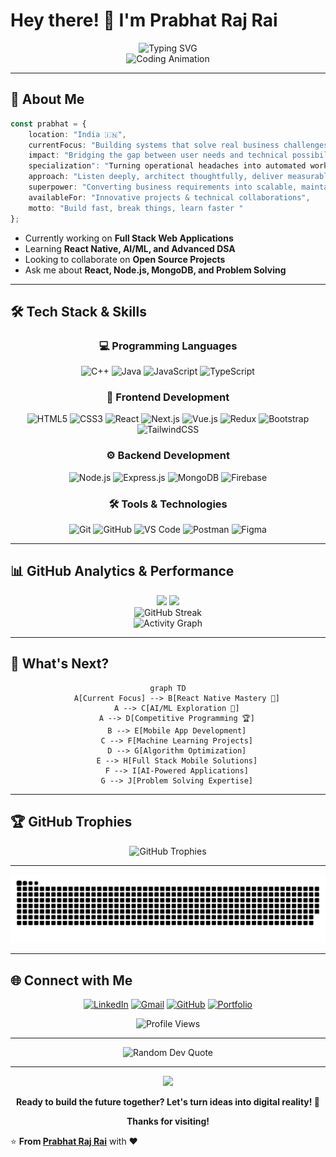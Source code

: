 # Hey there! 👋 I'm Prabhat Raj Rai

<div align="center">
  <img src="https://readme-typing-svg.herokuapp.com?font=Fira+Code&weight=600&size=32&pause=1000&color=00D9FF&center=true&vCenter=true&width=800&lines=Full+Stack+Developer+%7C+Problem+Solver;Building+Digital+Experiences;Turning+Ideas+into+Reality;Always+Pushing+Boundaries!" alt="Typing SVG" />
</div>

<div align="center">
  <img src="https://user-images.githubusercontent.com/74038190/225813708-98b745f2-7d22-48cf-9150-083f1b00d6c9.gif" alt="Coding Animation" width="500"/>
</div>


---

## 🚀 About Me

```typescript
const prabhat = {
    location: "India 🇮🇳",
    currentFocus: "Building systems that solve real business challenges",
    impact: "Bridging the gap between user needs and technical possibilities",
    specialization": "Turning operational headaches into automated workflows",
    approach: "Listen deeply, architect thoughtfully, deliver measurably",
    superpower: "Converting business requirements into scalable, maintainable systems",
    availableFor: "Innovative projects & technical collaborations",
    motto: "Build fast, break things, learn faster "
};
```

- Currently working on **Full Stack Web Applications**
- Learning **React Native, AI/ML, and Advanced DSA**
- Looking to collaborate on **Open Source Projects**
- Ask me about **React, Node.js, MongoDB, and Problem Solving**
---

## 🛠️ Tech Stack & Skills

<div align="center">

### 💻 Programming Languages
![C++](https://img.shields.io/badge/C++-%2300599C.svg?style=for-the-badge&logo=c%2B%2B&logoColor=white)
![Java](https://img.shields.io/badge/Java-%23ED8B00.svg?style=for-the-badge&logo=java&logoColor=white)
![JavaScript](https://img.shields.io/badge/JavaScript-%23323330.svg?style=for-the-badge&logo=javascript&logoColor=%23F7DF1E)
![TypeScript](https://img.shields.io/badge/TypeScript-%23007ACC.svg?style=for-the-badge&logo=typescript&logoColor=white)

### 🎨 Frontend Development
![HTML5](https://img.shields.io/badge/HTML5-%23E34F26.svg?style=for-the-badge&logo=html5&logoColor=white)
![CSS3](https://img.shields.io/badge/CSS3-%231572B6.svg?style=for-the-badge&logo=css3&logoColor=white)
![React](https://img.shields.io/badge/React-%2320232a.svg?style=for-the-badge&logo=react&logoColor=%2361DAFB)
![Next.js](https://img.shields.io/badge/Next.js-black?style=for-the-badge&logo=next.js&logoColor=white)
![Vue.js](https://img.shields.io/badge/Vue.js-%2335495e.svg?style=for-the-badge&logo=vuedotjs&logoColor=%234FC08D)
![Redux](https://img.shields.io/badge/Redux-%23593d88.svg?style=for-the-badge&logo=redux&logoColor=white)
![Bootstrap](https://img.shields.io/badge/Bootstrap-%23563D7C.svg?style=for-the-badge&logo=bootstrap&logoColor=white)
![TailwindCSS](https://img.shields.io/badge/Tailwind-%2338B2AC.svg?style=for-the-badge&logo=tailwind-css&logoColor=white)

### ⚙️ Backend Development
![Node.js](https://img.shields.io/badge/Node.js-6DA55F?style=for-the-badge&logo=node.js&logoColor=white)
![Express.js](https://img.shields.io/badge/Express.js-%23404d59.svg?style=for-the-badge&logo=express&logoColor=%2361DAFB)
![MongoDB](https://img.shields.io/badge/MongoDB-%234ea94b.svg?style=for-the-badge&logo=mongodb&logoColor=white)
![Firebase](https://img.shields.io/badge/Firebase-%23039BE5.svg?style=for-the-badge&logo=firebase)

### 🛠️ Tools & Technologies
![Git](https://img.shields.io/badge/Git-%23F05033.svg?style=for-the-badge&logo=git&logoColor=white)
![GitHub](https://img.shields.io/badge/GitHub-%23121011.svg?style=for-the-badge&logo=github&logoColor=white)
![VS Code](https://img.shields.io/badge/VS%20Code-0078d4.svg?style=for-the-badge&logo=visual-studio-code&logoColor=white)
![Postman](https://img.shields.io/badge/Postman-FF6C37?style=for-the-badge&logo=postman&logoColor=white)
![Figma](https://img.shields.io/badge/Figma-%23F24E1E.svg?style=for-the-badge&logo=figma&logoColor=white)

</div>

---

## 📊 GitHub Analytics & Performance

<div align="center">
  <img height="180em" src="https://github-readme-stats.vercel.app/api?username=Rai-prabhatraj&show_icons=true&theme=radical&include_all_commits=true&count_private=true&border_radius=10&token=YOURGITHUBTOKEN"/>
  <img height="180em" src="https://github-readme-stats.vercel.app/api/top-langs/?username=Rai-prabhatraj&layout=compact&langs_count=10&theme=radical&border_radius=10&token=YOURGITHUBTOKEN"/>
</div>
<div align="center">
 <img src="https://github-readme-streak-stats.herokuapp.com/?user=Rai-prabhatraj&theme=radical&border_radius=10" alt="GitHub Streak"/> 
</div>
<div align="center">
  <img src="https://github-readme-activity-graph.vercel.app/graph?username=Rai-prabhatraj&theme=redical&bg_color=0d1117&color=f85d7f&line=f85d7f&point=f85d7f&area=true&hide_border=true&border_radius=10" alt="Activity Graph"/>
</div>

---

## 🎯 What's Next?

<div align="center">

```mermaid
graph TD
    A[Current Focus] --> B[React Native Mastery 📱]
    A --> C[AI/ML Exploration 🤖]
    A --> D[Competitive Programming 🏆]
    B --> E[Mobile App Development]
    C --> F[Machine Learning Projects]
    D --> G[Algorithm Optimization]
    E --> H[Full Stack Mobile Solutions]
    F --> I[AI-Powered Applications]
    G --> J[Problem Solving Expertise]
```

</div>

---

## 🏆 GitHub Trophies

<div align="center">
  <img src="https://github-profile-trophy.vercel.app/?username=Rai-prabhatraj&theme=tokyonight&no-frame=false&no-bg=false&margin-w=4&row=1" alt="GitHub Trophies"/>
</div>

---


<div align="center">
  
![Snake animation](https://raw.githubusercontent.com/platane/platane/output/github-contribution-grid-snake-dark.svg)

</div>

---

## 🌐 Connect with Me

<div align="center">

[![LinkedIn](https://img.shields.io/badge/LinkedIn-%230077B5.svg?style=for-the-badge&logo=linkedin&logoColor=white)](https://www.linkedin.com/in/prabhat-raj-rai-81984b196/)
[![Gmail](https://img.shields.io/badge/Gmail-D14836?style=for-the-badge&logo=gmail&logoColor=white)](mailto:prabhatrajrai4@gmail.com)
[![GitHub](https://img.shields.io/badge/GitHub-%23121011.svg?style=for-the-badge&logo=github&logoColor=white)](https://github.com/Rai-prabhatraj)
[![Portfolio](https://img.shields.io/badge/Portfolio-%23000000.svg?style=for-the-badge&logo=firefox&logoColor=#FF7139)](https://prabhatrajrai.xyz)

</div>

<div align="center">
  <img src="https://komarev.com/ghpvc/?username=Rai-prabhatraj&label=Profile%20views&color=0e75b6&style=flat" alt="Profile Views"/>
</div>

---

<div align="center">
  <img src="https://quotes-github-readme.vercel.app/api?type=horizontal&theme=radical" alt="Random Dev Quote"/>
</div>

---

<div align="center">

  <img src="https://user-images.githubusercontent.com/74038190/212284087-bbe7e430-757e-4901-90bf-4cd2ce3e1852.gif" width="100">
  
  **Ready to build the future together? Let's turn ideas into digital reality! 🚀**
  
  
  **Thanks for visiting!**
</div>


⭐️ **From [Prabhat Raj Rai](https://github.com/Rai-prabhatraj)** with ❤️
